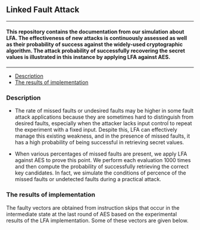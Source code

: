 ## Linked Fault Attack
---
#### This repository contains the documentation from our simulation about LFA. The effectiveness of new attacks is continuously assessed as well as their probability of success against the widely-used cryptographic algorithm. The attack probability of successfully recovering the secret values is illustrated in this instance by applying LFA against AES. 

---



* [Description](https://github.com/LinkedFaultAnalysis/LFA/edit/main/README.md#description)
* [The results of implementation](https://github.com/LinkedFaultAnalysis/LFA/edit/main/README.md#the-results-of-implementation)




### Description

* The rate of missed faults or undesired faults may be higher in some fault attack applications because they are sometimes hard to distinguish from desired faults, especially when the attacker lacks input control to repeat the experiment with a fixed input. Despite this, LFA can effectively manage this existing weakness, and in the presence of missed faults, it has a high probability of being successful in retrieving secret values. 

* When various percentages of missed faults are present, we apply LFA against AES to prove this point. We perform each evaluation 1000 times and then compute the probability of successfully retrieving the correct key candidates. In fact, we simulate the conditions of percence of the missed faults or undetected faults during a practical attack. 



### The results of implementation

The faulty vectors are obtained from instruction skips that occur in the intermediate state at the last round of AES based on the experimental results of the LFA implementation. Some of these vectors are given below. 
